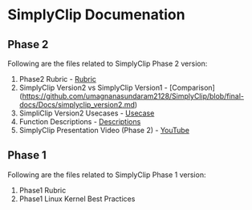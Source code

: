 # SimplyClip Documenation

## Phase 2
Following are the files related to SimplyClip Phase 2 version:
1. Phase2 Rubric - [Rubric](https://github.com/umagnanasundaram2128/SimplyClip/blob/final-docs/Docs/project2rubric.md)
2. SimplyClip Version2 vs SimplyClip Version1 - [Comparison] (https://github.com/umagnanasundaram2128/SimplyClip/blob/final-docs/Docs/simplyclip_version2.md)
3. SimpliClip Version2 Usecases - [Usecase](https://github.com/umagnanasundaram2128/SimplyClip/blob/final-docs/Docs/simplyclip_usecases.docx)
4. Function Descriptions - [Descriptions](https://github.com/umagnanasundaram2128/SimplyClip/blob/final-docs/Docs/function_description.docx)
5. SimplyClip Presentation Video (Phase 2) - [YouTube](https://www.youtube.com/watch?v=MYr_7qhdeLo) 


## Phase 1
Following are the files related to SimplyClip Phase 1 version:
1. Phase1 Rubric
2. Phase1 Linux Kernel Best Practices 
